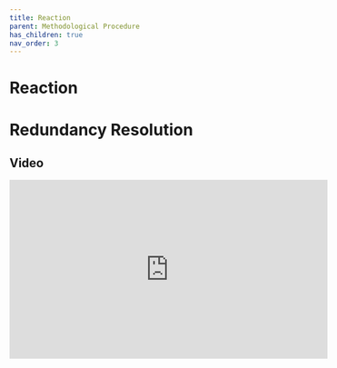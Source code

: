 ```yaml
---
title: Reaction
parent: Methodological Procedure
has_children: true
nav_order: 3
---
```


# Reaction

# Redundancy Resolution

## Video
<iframe width="560" height="315" src="https://www.youtube.com/watch?v=pcIBYYhcWk4" title="YouTube video player" frameborder="0" allow="accelerometer; autoplay; clipboard-write; encrypted-media; gyroscope; picture-in-picture; web-share" referrerpolicy="strict-origin-when-cross-origin" allowfullscreen></iframe>
